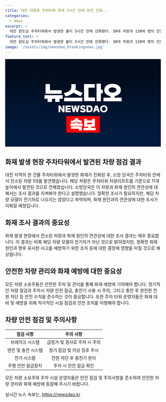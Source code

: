 ```yaml
---
title: 대전 대흥동 주차타워 화재 5시간 만에 완전 진화...
categories:
  - News
excerpt: >
  대전 원도심 주차타워에서 발생한 불이 5시간 만에 진화됐다. 30대 차량과 130여 명의 인원이 투입돼 진화에 힘을 쏟았고, 1명이 연기를 흡입해 병원으로 이송됐으며 300명이 대피했다. 전소된 차량이 확인돼 전기차 모델이 아닌 것으로 파악됐으며, 소방당국은 화재 원인과의 연관성을 조사 중이라고 밝혔다. 불이 완전히 꺼지면 조사가 진행될 예정이다. (150자)
feature_text: >
  대전 원도심 주차타워에서 발생한 불이 5시간 만에 진화됐다. 30대 차량과 130여 명의 인원이 투입돼 진화에 힘을 쏟았고, 1명이 연기를 흡입해 병원으로 이송됐으며 300명이 대피했다. 전소된 차량이 확인돼 전기차 모델이 아닌 것으로 파악됐으며, 소방당국은 화재 원인과의 연관성을 조사 중이라고 밝혔다. 불이 완전히 꺼지면 조사가 진행될 예정이다. (150자)
image: '/assets/img/newsdao_breakingnews.jpg'
---
```


<p><img src="/assets/img/newsdao_breakingnews.jpg" alt="ontimetimes 속보" /></p>

<h2 data-ke-size="size26">화재 발생 현장 주차타워에서 발견된 차량 점검 결과</h2>

<p data-ke-size="size16">대전 지역의 한 건물 주차타워에서 발생한 화재가 진화된 후, 소방 당국은 주차타워 안에서 전소된 차량 1대를 발견했습니다. 해당 차량은 주차타워 차량리프트를 기준으로 11개 높이에서 발견된 것으로 전해졌습니다. 소방당국은 이 차량과 화재 원인의 연관성에 대해서는 조사 결과를 지켜봐야 한다고 설명했습니다. 정확한 조사가 필요하지만, 해당 차량 모델이 전기차로 나오지는 않았다고 파악되며, 화재 원인과의 연관성에 대한 조사가 이뤄질 예정입니다.</p>

<h2 data-ke-size="size26">화재 조사 결과의 중요성</h2>

<p data-ke-size="size16">화재 발생 현장에서 전소된 차량과 화재 원인의 연관성에 대한 조사 결과는 매우 중요합니다. 이 결과는 비록 해당 차량 모델이 전기차가 아닌 것으로 밝혀졌지만, 정확한 화재 원인과 향후 유사한 사고를 예방하기 위한 조치 등에 대한 결정에 영향을 미칠 것으로 예상됩니다.</p>

<h2 data-ke-size="size26">안전한 차량 관리와 화재 예방에 대한 중요성</h2>

<p data-ke-size="size16">모든 차량 소유주들은 안전한 주차 및 관리를 통해 화재 예방에 기여해야 합니다. 정기적인 차량 점검과 주차시 차량 안전 잠금, 충전기 사용 시 주의, 그리고 충전 후 완전한 전원 차단 등 안전 수칙을 준수하는 것이 중요합니다. 또한 주차 타워 운영자들은 화재 대비 및 예방을 위해 적극적인 시설 점검과 안전 조치를 이행해야 합니다.</p>

<h2 data-ke-size="size26">차량 안전 점검 및 주의사항</h2>

<table>
    <thead>
        <tr>
            <th style="text-align: center;">점검 사항</th>
            <th style="text-align: center;">주의 사항</th>
        </tr>
    </thead>
    <tbody>
        <tr>
            <td style="text-align: center;">브레이크 시스템</td>
            <td style="text-align: center;">급정거 및 경사로 주차 시 주의</td>
        </tr>
        <tr>
            <td style="text-align: center;">엔진 및 충전 시스템</td>
            <td style="text-align: center;">정기 점검 및 이상 징후 주시</td>
        </tr>
        <tr>
            <td style="text-align: center;">전기 시스템</td>
            <td style="text-align: center;">전원 차단 후 충전기 분리</td>
        </tr>
        <tr>
            <td style="text-align: center;">주행 안전 잠금장치</td>
            <td style="text-align: center;">주차 시 안전 잠금 확인</td>
        </tr>
    </tbody>
</table>

<p data-ke-size="size16">모든 차량 소유주와 주차 시설 운영자들은 안전 점검 및 주의사항을 준수하여 안전한 차량 관리와 화재 예방에 동참해 주시기 바랍니다.</p>
실시간 뉴스 속보는, <a href="https://newsdao.kr" rel="dofollow">https://newsdao.kr</a>


